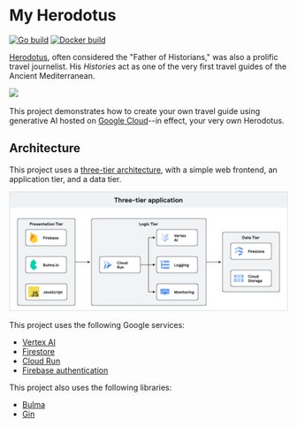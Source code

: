 # My Herodotus

[![Go build](https://github.com/telpirion/MyHerodotus/actions/workflows/go.yml/badge.svg)](https://github.com/telpirion/MyHerodotus/actions/workflows/go.yml)
[![Docker build](https://github.com/telpirion/MyHerodotus/actions/workflows/docker.yml/badge.svg)](https://github.com/telpirion/MyHerodotus/actions/workflows/docker.yml)

[Herodotus][herodotus], often considered the "Father of Historians," was also a prolific
travel journelist. His _Histories_ act as one of the very first travel guides of the
Ancient Mediterranean.

![](https://upload.wikimedia.org/wikipedia/commons/thumb/6/6d/Marble_bust_of_Herodotos_MET_DT11742_%28cropped%29.jpg/220px-Marble_bust_of_Herodotos_MET_DT11742_%28cropped%29.jpg)

This project demonstrates how to create your own travel guide using generative AI
hosted on [Google Cloud][gcp]--in effect, your very own Herodotus.

## Architecture

This project uses a [three-tier architecture][three-tier], with a simple web
frontend, an application tier, and a data tier.

![](docs/architecture.png)

This project uses the following Google services:

+ [Vertex AI][vertex]
+ [Firestore][firestore]
+ [Cloud Run][run]
+ [Firebase authentication][firebase]

This project also uses the following libraries:

+ [Bulma][bulma]
+ [Gin][gin]

[bulma]: https://bulma.io/documentation/components/message/
[firebase]: https://firebase.google.com/docs/auth/web/password-auth
[firestore]: https://cloud.google.com/firestore/docs/samples/firestore-data-query#firestore_data_query-go
[gcp]: https://cloud.google.com
[gin]: https://github.com/gin-gonic/gin
[herodotus]: https://en.wikipedia.org/wiki/Herodotus
[run]: https://cloud.google.com/run/docs/overview/what-is-cloud-run
[three-tier]: https://www.ibm.com/topics/three-tier-architecture
[vertex]: https://cloud.google.com/vertex-ai/docs
